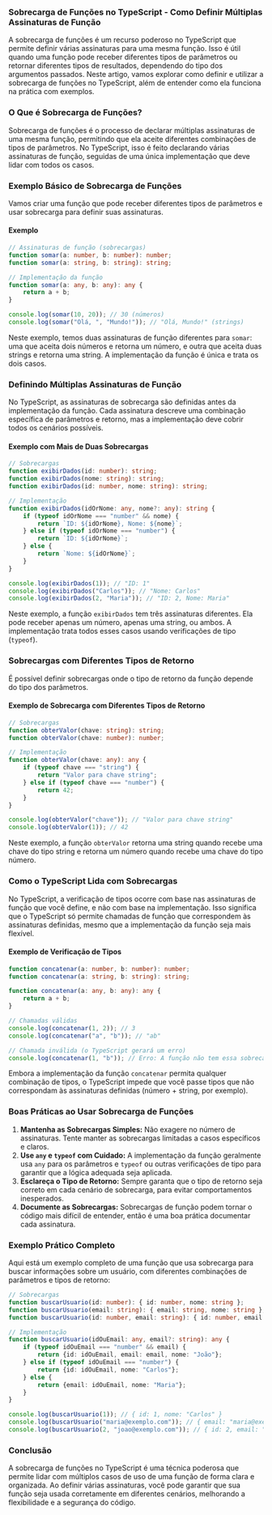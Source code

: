 ### Sobrecarga de Funções no TypeScript - Como Definir Múltiplas Assinaturas de Função

A sobrecarga de funções é um recurso poderoso no TypeScript que permite definir várias assinaturas para uma mesma
função. Isso é útil quando uma função pode receber diferentes tipos de parâmetros ou retornar diferentes tipos de
resultados, dependendo do tipo dos argumentos passados. Neste artigo, vamos explorar como definir e utilizar a
sobrecarga de funções no TypeScript, além de entender como ela funciona na prática com exemplos.

### O Que é Sobrecarga de Funções?

Sobrecarga de funções é o processo de declarar múltiplas assinaturas de uma mesma função, permitindo que ela aceite
diferentes combinações de tipos de parâmetros. No TypeScript, isso é feito declarando várias assinaturas de função,
seguidas de uma única implementação que deve lidar com todos os casos.

### Exemplo Básico de Sobrecarga de Funções

Vamos criar uma função que pode receber diferentes tipos de parâmetros e usar sobrecarga para definir suas assinaturas.

#### Exemplo

```typescript
// Assinaturas de função (sobrecargas)
function somar(a: number, b: number): number;
function somar(a: string, b: string): string;

// Implementação da função
function somar(a: any, b: any): any {
    return a + b;
}

console.log(somar(10, 20)); // 30 (números)
console.log(somar("Olá, ", "Mundo!")); // "Olá, Mundo!" (strings)
```

Neste exemplo, temos duas assinaturas de função diferentes para `somar`: uma que aceita dois números e retorna um
número, e outra que aceita duas strings e retorna uma string. A implementação da função é única e trata os dois casos.

### Definindo Múltiplas Assinaturas de Função

No TypeScript, as assinaturas de sobrecarga são definidas antes da implementação da função. Cada assinatura descreve uma
combinação específica de parâmetros e retorno, mas a implementação deve cobrir todos os cenários possíveis.

#### Exemplo com Mais de Duas Sobrecargas

```typescript
// Sobrecargas
function exibirDados(id: number): string;
function exibirDados(nome: string): string;
function exibirDados(id: number, nome: string): string;

// Implementação
function exibirDados(idOrNome: any, nome?: any): string {
    if (typeof idOrNome === "number" && nome) {
        return `ID: ${idOrNome}, Nome: ${nome}`;
    } else if (typeof idOrNome === "number") {
        return `ID: ${idOrNome}`;
    } else {
        return `Nome: ${idOrNome}`;
    }
}

console.log(exibirDados(1)); // "ID: 1"
console.log(exibirDados("Carlos")); // "Nome: Carlos"
console.log(exibirDados(2, "Maria")); // "ID: 2, Nome: Maria"
```

Neste exemplo, a função `exibirDados` tem três assinaturas diferentes. Ela pode receber apenas um número, apenas uma
string, ou ambos. A implementação trata todos esses casos usando verificações de tipo (`typeof`).

### Sobrecargas com Diferentes Tipos de Retorno

É possível definir sobrecargas onde o tipo de retorno da função depende do tipo dos parâmetros.

#### Exemplo de Sobrecarga com Diferentes Tipos de Retorno

```typescript
// Sobrecargas
function obterValor(chave: string): string;
function obterValor(chave: number): number;

// Implementação
function obterValor(chave: any): any {
    if (typeof chave === "string") {
        return "Valor para chave string";
    } else if (typeof chave === "number") {
        return 42;
    }
}

console.log(obterValor("chave")); // "Valor para chave string"
console.log(obterValor(1)); // 42
```

Neste exemplo, a função `obterValor` retorna uma string quando recebe uma chave do tipo string e retorna um número
quando recebe uma chave do tipo número.

### Como o TypeScript Lida com Sobrecargas

No TypeScript, a verificação de tipos ocorre com base nas assinaturas de função que você define, e não com base na
implementação. Isso significa que o TypeScript só permite chamadas de função que correspondem às assinaturas definidas,
mesmo que a implementação da função seja mais flexível.

#### Exemplo de Verificação de Tipos

```typescript
function concatenar(a: number, b: number): number;
function concatenar(a: string, b: string): string;

function concatenar(a: any, b: any): any {
    return a + b;
}

// Chamadas válidas
console.log(concatenar(1, 2)); // 3
console.log(concatenar("a", "b")); // "ab"

// Chamada inválida (o TypeScript gerará um erro)
console.log(concatenar(1, "b")); // Erro: A função não tem essa sobrecarga
```

Embora a implementação da função `concatenar` permita qualquer combinação de tipos, o TypeScript impede que você passe
tipos que não correspondam às assinaturas definidas (número + string, por exemplo).

### Boas Práticas ao Usar Sobrecarga de Funções

1. **Mantenha as Sobrecargas Simples:** Não exagere no número de assinaturas. Tente manter as sobrecargas limitadas a
   casos específicos e claros.
2. **Use `any` e `typeof` com Cuidado:** A implementação da função geralmente usa `any` para os parâmetros e `typeof` ou
   outras verificações de tipo para garantir que a lógica adequada seja aplicada.
3. **Esclareça o Tipo de Retorno:** Sempre garanta que o tipo de retorno seja correto em cada cenário de sobrecarga,
   para evitar comportamentos inesperados.
4. **Documente as Sobrecargas:** Sobrecargas de função podem tornar o código mais difícil de entender, então é uma boa
   prática documentar cada assinatura.

### Exemplo Prático Completo

Aqui está um exemplo completo de uma função que usa sobrecarga para buscar informações sobre um usuário, com diferentes
combinações de parâmetros e tipos de retorno:

```typescript
// Sobrecargas
function buscarUsuario(id: number): { id: number, nome: string };
function buscarUsuario(email: string): { email: string, nome: string };
function buscarUsuario(id: number, email: string): { id: number, email: string, nome: string };

// Implementação
function buscarUsuario(idOuEmail: any, email?: string): any {
    if (typeof idOuEmail === "number" && email) {
        return {id: idOuEmail, email: email, nome: "João"};
    } else if (typeof idOuEmail === "number") {
        return {id: idOuEmail, nome: "Carlos"};
    } else {
        return {email: idOuEmail, nome: "Maria"};
    }
}

console.log(buscarUsuario(1)); // { id: 1, nome: "Carlos" }
console.log(buscarUsuario("maria@exemplo.com")); // { email: "maria@exemplo.com", nome: "Maria" }
console.log(buscarUsuario(2, "joao@exemplo.com")); // { id: 2, email: "joao@exemplo.com", nome: "João" }
```

### Conclusão

A sobrecarga de funções no TypeScript é uma técnica poderosa que permite lidar com múltiplos casos de uso de uma função
de forma clara e organizada. Ao definir várias assinaturas, você pode garantir que sua função seja usada corretamente em
diferentes cenários, melhorando a flexibilidade e a segurança do código.
